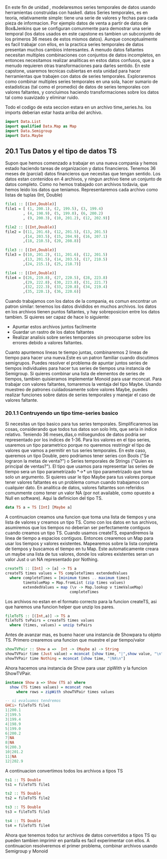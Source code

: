 En este fin de unidad , modelaresmos series temporales de datos usando herramientas construidas con haskell. datos Series temporales, es en teoria, relativamente simple: tiene una serie de valores y fechas para cada pieza de informacion. Por ejemplo datos de venta a partir de datos de Box&Jenkins que se configuran comunmente para demostrar una serie temporal (los datos usados en este capstone es tambien un subconjunto de los primeros 36 meses de estos mismos datos).
Aunque conceptualmente es facil trabajar con ellos, en la practica series temporales de datos presentan muchos cambios interesantes. A menudo datos faltantes necesitan multiples combinaciones con conjuntos de datos incompletos, en entonces necesitamos realizar analiticas en estos datos confusos, que a menudo requieren otras transformaciones para darles sentido. En este capstone, usaremos tecnicas cubiertas en esta unidad para hacer herramientas que trabajen con datos de series temporales. Exploraremos como combinar multiples series temporales en una sola, hacer sumario de estadisticas (tal como el promedio) de datos de series temporales con valores faltantes, y concluimos haciendo transformaciones sobre los datos tal como suavizado y eliminar ruido.

Todo el codigo de esta seccion estara en un archivo time_series.hs. los imports deberian estar hasta arriba del archivo.
```hs
import Data.List
import qualified Data.Map as Map
import Data.Semigroup
import Data.Maybe
```
## 20.1 Tus Datos y el tipo de datos TS
Supon que hemos comenzado a trabajar en una nueva compania y hemos estado haciendo tareas de organizacion y datos financieros. Tenemos 36 meses de (parcial) datos financieros que necesitas que tengan sentido. Los datos estan contenidos en 4 archivos, y ningun archivo tiene un conjunto de datos completo.
Como no hemos trabajado con archivos todavia, que hemos leido los datos que teniamos. Representaremos cada archivo como listas de tuplas (Int, Double)
```hs
file1 :: [(Int,Double)]
file1 = [ (1, 200.1), (2, 199.5), (3, 199.4)
        , (4, 198.9), (5, 199.0), (6, 200.2)
        , (9, 200.3), (10, 201.2), (12, 202.9)]

file2 :: [(Int,Double)]
file2 = [(11, 201.6), (12, 201.5), (13, 201.5)
        ,(14, 203.5), (15, 204.9), (16, 207.1)
        ,(18, 210.5), (20, 208.8)]

file3 :: [(Int,Double)]
file3 = [(10, 201.2), (11, 201.6), (12, 201.5)
        ,(13, 201.5), (14, 203.5), (17, 210.5)
        ,(24, 215.1), (25, 218.7)]

file4 :: [(Int,Double)]
file4 = [(26, 219.8), (27, 220.5), (28, 223.8)
        ,(29, 222.8), (30, 223.8), (31, 221.7)
        ,(32, 222.3), (33, 220.8), (34, 219.4)
        ,(35, 220.1), (36, 220.6)]
```
Cuando trabajamos con los datos de la compania, es comun encontrar un patron similar: tenemos los datos divididos en muchos archivos. los datos en los archivos tienen puntos faltantes, y hay sobreposicion entre los datos tambien. Si quieres ser capaz de hace lo siguiente:
- Apuntar estos archivos juntos facilmente
- Guardar un rastro de los datos faltantes
- Realizar analisis sobre series temporales sin preocuparse sobre los errores debido a valores faltantes.

Cuanto apuntemos lineas te tiempo juntas, combinaremos 2 lineas de tiempo para hacer una nueva.Este es un patron familiar cuando discutimos semigrupos. Puedes resolver el problema de apuntar juntos series de tiempos individuales para hacer tus series de tiempos una instancia de Semigroup. Si quieres combinar una lista de elementos de series de tiempos, tambien quisieramos implementar Monoid para usar mconcat. Para trabajar con valores faltantes, tomaremos la ventaja del tipo Maybe. Usando muestreo de patrones cuidadosamente  sobre valores Maybe, puedes realizar funciones sobre datos de series temporales y manejar el caso de valores faltante.

### 20.1.1 Contruyendo un tipo time-series basico
Si necesitas un tipo basico para tus series temporales. Simplificaremos las cosas, considerando que todos tus datos son solo Ints, que seria in indice relativo. Teniendo 36 meses,dias,o milisegundos de datos podria ser representado por los indices de 1-36. Para los valores en el tipo series, usaremos un tipo parametrico porque no queremos restringir el tipo de valores que vamos a permitir en tus series temporales. En este caso, queremos un tipo Double, pero podriamos tener series con Bools ("Se lograron la metas de venta?") o Series temporales de Strings ("Quien es principal de ventas?"). El tipo que usamos para representar  las series de tiempo sera un tipo parametrizado \*->\*  un tipo parametrizado que toma solo un argumento. Si quieres  usar le tipo Maybe para tus valores porque tener valores faltantes es un problema comun cuando trabajamos con cualquier dato. En analitica de datos, valores faltantes son referidos comunmente como tener un valor NA (por not available, como opuesto a Null en software). Aqui la definicion del tipo TS.
```hs
data TS a = TS [Int] [Maybe a]
```
A continuacion creamos una funcion que toma una lista de tiempos y una lista de valores y creamos un tipo TS. Como con los datos en tus archivos, asumiremos que los tiempos no deberian ser perfectamente contiguos cuando creamos un tipo TS. Cuando  usamos createTS, expandiremos la linea de tiempo a espacios contiguos. Entonces crearemos un Map para usar los tiempos y valores existentes. Mapearemos sobre la lista completa de tiempos y buscamos el tiempo en tu Map. Este automaticamente creara un maybe  una lista de tus valores, donde los valores existentes seran  un valor Just o un NA representado por Nothing.
```hs
createTS :: [Int] -> [a] -> TS a 
createTS times values = TS completeTimes extendedValues
  where completeTimes = [minimum times .. maximum times]
        timeValueMap = Map.fromList (zip times values)
        extendedValues = map (\v -> Map.lookup v timeValueMap)
                             completeTimes
``` 
Los archivos no estan en el formato correcto para la funcion createTS, asi que haremos una funcion helper que unzip los pares.
```hs
fileToTS :: [(Int,a)] -> TS a
fileToTS tvPairs = createTS times values
  where (times, values) = unzip tvPairs
```
Antes de avanzar mas, es bueno hacer una instancia de Showpara tu objeto TS. Primero crearemos una funcion que muestre el par tiempo/valor
```hs
showTVPair :: Show a =>  Int -> (Maybe a) -> String
showTVPair time (Just value) = mconcat [show time, "|",show value, "\n"]
showTVPair time Nothing = mconcat [show time, "|NA\n"]
```
Ahora hacemos una instancia de Show para usar zipWith y la funcion ShowTVPair.
```hs
instance Show a => Show (TS a) where
  show (TS times values) = mconcat rows
     where rows = zipWith showTVPair times values

-- si evaluamos tendremos
GHCi> fileToTS file1
1|200.1
2|199.5
3|199.4
4|198.9
5|199.0
6|200.2
7|NA
8|NA
9|200.3
10|201.2
11|NA
12|202.9
```
A continuacion convertimos todos los archivos a tipos TS
```hs
ts1 :: TS Double
ts1 = fileToTS file1

ts2 :: TS Double
ts2 = fileToTS file2

ts3 :: TS Double
ts3 = fileToTS file3

ts4 :: TS Double
ts4 = fileToTS file4
```
Ahora que tenemos todos tur archivos de datos convertidos a tipos TS qu pueden tambien imprimir en pantalla es facil experimentar con ellos. A continuacion resolveremos el primer problema, combinar archivos usando Semigroup y Monoid